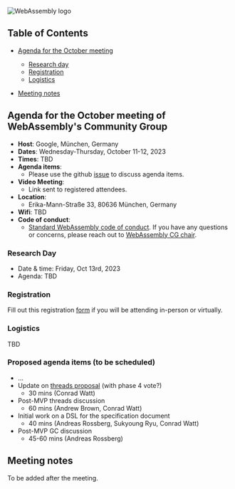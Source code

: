 ![WebAssembly logo](/images/WebAssembly.png)

## Table of Contents

* [Agenda for the October meeting](#agenda-for-the-October-meeting-of-webassemblys-community-group)
    
   * [Research day](#research-day) 
   * [Registration](#registration)
   * [Logistics](#logistics)

* [Meeting notes](#meeting-notes)


## Agenda for the October meeting of WebAssembly's Community Group

- **Host**: Google, München, Germany
- **Dates**: Wednesday-Thursday, October 11-12, 2023
- **Times**: TBD
- **Agenda items**:
    - Please use the github [issue](https://github.com/WebAssembly/meetings/issues/1341) to discuss agenda items.
- **Video Meeting**:
    - Link sent to registered attendees.
- **Location**:
    - Erika-Mann-Straße 33, 80636 München, Germany
- **Wifi**: TBD
- **Code of conduct**:
    - [Standard WebAssembly code of conduct](https://github.com/WebAssembly/design/blob/master/CodeOfConduct.md).  If you have any questions or concerns, please reach out to [WebAssembly CG chair](mailto:webassembly-cg-chair@chromium.org).

### Research Day

- Date & time: Friday, Oct 13rd, 2023 
- Agenda: TBD

### Registration

Fill out this registration [form](https://docs.google.com/forms/d/e/1FAIpQLSdFUvB3MC9GNMuOMlN8Iab499xW30NaoxRgMWVjRwo9wLrbNQ/viewform?usp=header_link) if you will be attending in-person or virtually.

### Logistics
TBD

### Proposed agenda items (to be scheduled)
- ...
- Update on [threads proposal](https://github.com/WebAssembly/threads) (with phase 4 vote?)
  - 30 mins (Conrad Watt)
- Post-MVP threads discussion
  - 60 mins (Andrew Brown, Conrad Watt)
- Initial work on a DSL for the specification document
  - 40 mins (Andreas Rossberg, Sukyoung Ryu, Conrad Watt)
- Post-MVP GC discussion
  - 45-60 mins (Andreas Rossberg)

## Meeting notes
To be added after the meeting.
